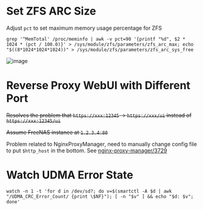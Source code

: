 # Set ZFS ARC Size

Adjust `pct` to set maximum memory usage percentage for ZFS

```
grep '^MemTotal' /proc/meminfo | awk -v pct=90 '{printf "%d", $2 * 1024 * (pct / 100.0)}' > /sys/module/zfs/parameters/zfs_arc_max; echo "$((8*1024*1024*1024))" > /sys/module/zfs/parameters/zfs_arc_sys_free
```

![image](https://github.com/whc2001/_notes/assets/16266909/cba86041-0d41-4767-b889-b9dc5aef3ee8)

# Reverse Proxy WebUI with Different Port

~~Resolves the problem that `https://xxx:12345` -> `https://xxx/ui` instead of `https://xxx:12345/ui`~~


~~Assume FreeNAS instance at `1.2.3.4:80`~~

Problem related to NginxProxyManager, need to manually change config file to put `$http_host` in the bottom. See [nginx-proxy-manager/3729](https://github.com/NginxProxyManager/nginx-proxy-manager/pull/3729)

# Watch UDMA Error State

`watch -n 1 -t 'for d in /dev/sd?; do v=$(smartctl -A $d | awk "/UDMA_CRC_Error_Count/ {print \$NF}"); [ -n "$v" ] && echo "$d: $v"; done'`
